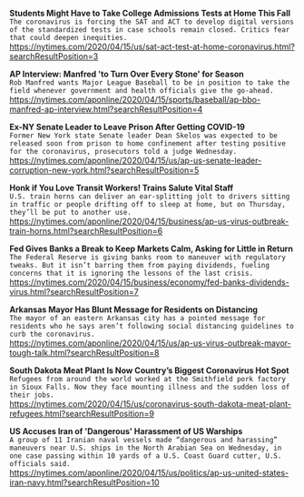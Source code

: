 **Students Might Have to Take College Admissions Tests at Home This Fall**\
`The coronavirus is forcing the SAT and ACT to develop digital versions of the standardized tests in case schools remain closed. Critics fear that could deepen inequities.`\
https://nytimes.com/2020/04/15/us/sat-act-test-at-home-coronavirus.html?searchResultPosition=3

**AP Interview: Manfred 'to Turn Over Every Stone' for Season**\
`Rob Manfred wants Major League Baseball to be in position to take the field whenever government and health officials give the go-ahead.`\
https://nytimes.com/aponline/2020/04/15/sports/baseball/ap-bbo-manfred-ap-interview.html?searchResultPosition=4

**Ex-NY Senate Leader to Leave Prison After Getting COVID-19**\
`Former New York state Senate leader Dean Skelos was expected to be released soon from prison to home confinement after testing positive for the coronavirus, prosecutors told a judge Wednesday.`\
https://nytimes.com/aponline/2020/04/15/us/ap-us-senate-leader-corruption-new-york.html?searchResultPosition=5

**Honk if You Love Transit Workers! Trains Salute Vital Staff**\
`U.S. train horns can deliver an ear-splitting jolt to drivers sitting in traffic or people drifting off to sleep at home, but on Thursday, they’ll be put to another use.`\
https://nytimes.com/aponline/2020/04/15/business/ap-us-virus-outbreak-train-horns.html?searchResultPosition=6

**Fed Gives Banks a Break to Keep Markets Calm, Asking for Little in Return**\
`The Federal Reserve is giving banks room to maneuver with regulatory tweaks. But it isn’t barring them from paying dividends, fueling concerns that it is ignoring the lessons of the last crisis.`\
https://nytimes.com/2020/04/15/business/economy/fed-banks-dividends-virus.html?searchResultPosition=7

**Arkansas Mayor Has Blunt Message for Residents on Distancing**\
`The mayor of an eastern Arkansas city has a pointed message for residents who he says aren’t following social distancing guidelines to curb the coronavirus.`\
https://nytimes.com/aponline/2020/04/15/us/ap-us-virus-outbreak-mayor-tough-talk.html?searchResultPosition=8

**South Dakota Meat Plant Is Now Country’s Biggest Coronavirus Hot Spot**\
`Refugees from around the world worked at the Smithfield pork factory in Sioux Falls. Now they face mounting illness and the sudden loss of their jobs.`\
https://nytimes.com/2020/04/15/us/coronavirus-south-dakota-meat-plant-refugees.html?searchResultPosition=9

**US Accuses Iran of 'Dangerous' Harassment of US Warships**\
`A group of 11 Iranian naval vessels made “dangerous and harassing” maneuvers near U.S. ships in the North Arabian Sea on Wednesday, in one case passing within 10 yards of a U.S. Coast Guard cutter, U.S. officials said.`\
https://nytimes.com/aponline/2020/04/15/us/politics/ap-us-united-states-iran-navy.html?searchResultPosition=10

